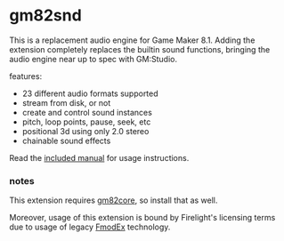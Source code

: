 # gm82snd
This is a replacement audio engine for Game Maker 8.1. Adding the extension completely replaces the builtin sound functions, bringing the audio engine near up to spec with GM:Studio.

features:

- 23 different audio formats supported
- stream from disk, or not
- create and control sound instances
- pitch, loop points, pause, seek, etc
- positional 3d using only 2.0 stereo
- chainable sound effects

Read the [included manual](readme.txt) for usage instructions.

### notes
This extension requires [gm82core](https://github.com/omicronrex/gm82core), so install that as well.

Moreover, usage of this extension is bound by Firelight's licensing terms due to usage of legacy [FmodEx](https://www.fmod.com) technology.
